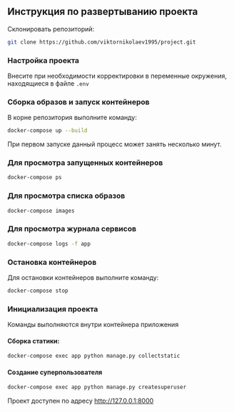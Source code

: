 ## Инструкция по развертыванию проекта

Склонировать репозиторий: 
```bash
git clone https://github.com/viktornikolaev1995/project.git
```

### Настройка проекта

Внесите при необходимости корректировки в переменные окружения, находящиеся в файле `.env`

### Сборка образов и запуск контейнеров

В корне репозитория выполните команду:

```bash
docker-compose up --build
```

При первом запуске данный процесс может занять несколько минут.

### Для просмотра запущенных контейнеров

```bash
docker-compose ps
```

### Для просмотра списка образов

```bash
docker-compose images
```

### Для просмотра журнала сервисов

```bash
docker-compose logs -f app
```

### Остановка контейнеров

Для остановки контейнеров выполните команду:

```bash
docker-compose stop
```

### Инициализация проекта

Команды выполняются внутри контейнера приложения

#### Сборка статики:

```bash
docker-compose exec app python manage.py collectstatic
```

#### Создание суперпользователя

```bash
docker-compose exec app python manage.py createsuperuser
```

Проект доступен по адресу http://127.0.0.1:8000
